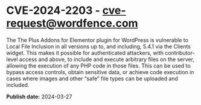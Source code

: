 # CVE-2024-2203 - cve-request@wordfence.com

The The Plus Addons for Elementor plugin for WordPress is vulnerable to Local File Inclusion in all versions up to, and including, 5.4.1 via the Clients widget. This makes it possible for authenticated attackers, with contributor-level access and above, to include and execute arbitrary files on the server, allowing the execution of any PHP code in those files. This can be used to bypass access controls, obtain sensitive data, or achieve code execution in cases where images and other “safe” file types can be uploaded and included.

**Publish date:** 2024-03-27
